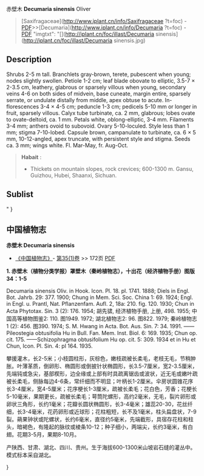 赤壁木 **Decumaria sinensis** Oliver

> [Saxifragaceae](http://www.iplant.cn/info/Saxifragaceae ?t=foc) - [PDF](http://iplant.cn/foc/pdf/Saxifragaceae.pdf)>>[Decumaria](http://www.iplant.cn/info/Decumaria ?t=foc) - [PDF](http://www.iplant.cn/foc/pdf/Decumaria.pdf)
  "imgtxt": "[](http://iplant.cn/foc/illast/Decumaria sinensis](http://iplant.cn/foc/illast/Decumaria sinensis.jpg)

## Description

Shrubs 2-5 m tall. Branchlets gray-brown, terete, pubescent when young; nodes slightly swollen. Petiole 1-2 cm; leaf blade obovate to elliptic, 3.5-7 × 2-3.5 cm, leathery, glabrous or sparsely villous when young, secondary veins 4-6 on both sides of midvein, base cuneate, margin entire, sparsely serrate, or undulate distally from middle, apex obtuse to acute. In-florescences 3-4 × 4-5 cm; peduncle 1-3 cm; pedicels 5-10 mm or longer in fruit, sparsely villous. Calyx tube turbinate, ca. 2 mm, glabrous; lobes ovate to ovate-deltoid, ca. 1 mm. Petals white, oblong-elliptic, 3-4 mm. Filaments 3-4 mm; anthers ovoid to subovoid. Ovary 5-10-loculed. Style less than 1 mm; stigma 7-10-lobed. Capsule brown, campanulate to turbinate, ca. 6 × 5 mm, 10-12-angled, apex truncate, with persistent style and stigma. Seeds ca. 3 mm; wings white. Fl. Mar-May, fr. Aug-Oct.

> **Habait** : 
>* Thickets on mountain slopes, rock crevices; 600-1300 m. Gansu, Guizhou, Hubei, Shaanxi, Sichuan.

## Sublist
"
}
## 中国植物志

**赤壁木 Decumaria sinensis**

* [《中国植物志》](http://www.iplant.cn/frps)- [第35(1)卷](http://www.iplant.cn/frps/vol/35(1)) >> 172页 [PDF](http://www.iplant.cn/frps/pdf/35(1)/172.PDF)

**1. 赤壁木（植物分类学报）罩壁木（秦岭植物志），十出花（经济植物手册）图版34：1-5**

Decumaria sinensis Oliv. in Hook. Icon. Pl. 18. pl. 1741. 1888; Diels in Engl. Bot. Jahrb. 29: 377. 1900; Chung in Mem. Sci. Soc. China 1: 69. 1924; Engl. in Engl. u. Prantl, Nat. Pflanzenfam. Aufl. 2, 18a: 210. fig. 120. 1930; Chun in Acta Phytotax. Sin. 3 (2): 176. 1954; 胡先骕, 经济植物手册, 上册, 498. 1955; 中国高等植物图鉴2: 110. 图1949. 1972; 湖北植物志2: 96. 图822. 1979; 秦岭植物志1 (2): 456. 图390. 1974; S. M. Hwang in Acta. Bot. Aus. Sin. 7: 34. 1991. ——Pileostegia obtusifolia Hu in Bull. Fan. Mem. Inst. Biol. 6: 169. 1935; Chun op. cit. 175. ——Schizophragma obtusifolium Hu op. cit. 5: 309. 1934 et in Hu et Chun, Icon. Pl. Sin. 4: pl 164. 1935.

攀援灌木，长2-5米；小枝圆柱形，灰棕色，嫩枝疏被长柔毛，老枝无毛，节稍肿胀。叶薄革质，倒卵形、椭圆形或倒披针状椭圆形，长3.5-7厘米，宽2-3.5厘米，先端钝或急尖，基部楔形，边全缘或上部有时具疏离锯齿或波状，近无毛或嫩叶疏被长柔毛，侧脉每边4-6条，常纤细而不明显；叶柄长1-2厘米。伞房状圆锥花序长3-4厘米，宽4-5厘米；花序梗长1-3厘米，疏被长柔毛；花白色，芳香；花梗长5-10毫米，果期更长，疏被长柔毛；萼筒陀螺形，高约2毫米，无毛，裂片卵形或卵状三角形，长约1毫米；花瓣长圆状椭圆形，长3-4毫米；雄蕊20-30，花丝纤细，长3-4毫米，花药卵形或近球形；花柱粗短，长不及1毫米，柱头扁盘状，7-9裂。蒴果钟状或陀螺状，长约6毫米，直径约5毫米，先端截形，具宿存花柱和柱头，暗褐色，有隆起的脉纹或棱条10-12；种子细小，两端尖，长约3毫米，有白翅。花期3-5月，果期8-10月。

产陕西、甘肃、湖北、四川、贵州。生于海拔600-1300米山坡岩石缝的灌丛中。模式标本采自湖北。

}